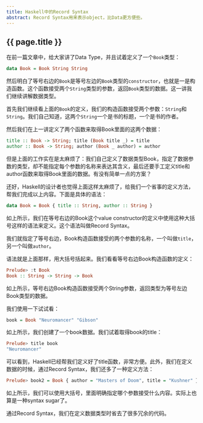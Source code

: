 ```yaml
---
title: Haskell中的Record Syntax
abstract: Record Syntax用来表示object，比Data更方便些。
---
```


## {{ page.title }}

在前一篇文章中，给大家讲了Data Type，并且试着定义了一个`Book`类型：

```haskell
data Book = Book String String
```

然后明白了等号右边的`Book`是等号左边的`Book`类型的`constructor`，也就是一是构造函数。这个函数接受两个`String`类型的参数，返回`Book`类型的数据。这一讲我们继续讲解数据类型。

首先我们继续看上面的`Book`的定义，我们的构造函数接受两个参数：`String`和`String`。我们自己知道，这两个`String`一个是书的标题，一个是书的作者。

然后我们在上一讲定义了两个函数来取得Book里面的这两个数据：

```haskell
title :: Book -> String; title (Book title _) = title
author :: Book -> String; author (Book _ author) = author
```

但是上面的工作实在是太麻烦了：我们自己定义了数据类型Book，指定了数据参数的类型，却不能指定每个参数的名称来表达其含义，最后还要手工定义title和author函数来取得Book里面的数据。有没有简单一点的方案？

还好，Haskell的设计者也觉得上面这样太麻烦了，给我们一个省事的定义方法，帮我们完成以上内容。下面是具体的语法：

```haskell
data Book = Book { title :: String, author :: String }
```

如上所示，我们在等号右边的Book这个value constructor的定义中使用这种大括号这样的语法来定义。这个语法叫做Record Syntax。

我们就指定了等号右边，Book构造函数接受的两个参数的名称，一个叫做`title`，另一个叫做`author`。

语法就是上面那样，用大括号括起来。我们看看等号右边Book构造函数的定义：

```haskell
Prelude> :t Book
Book :: String -> String -> Book
```

如上所示，等号右边Book构造函数接受两个String参数，返回类型为等号左边Book类型的数据。

我们使用一下试试看：

```haskell
book = Book "Neuromancer" "Gibson"
```

如上所示，我们创建了一个book数据。我们试着取得book的title：

```haskell
Prelude> title book
"Neuromancer"
```

可以看到，Haskell已经帮我们定义好了title函数，非常方便。此外，我们在定义数据的时候，通过Record Syntax，我们还多了一种定义方法：

```haskell
Prelude> book2 = Book { author = "Masters of Doom", title = "Kushner" }
```

如上所示，我们可以使用大括号，里面明确指定哪个参数接受什么内容。实际上也算是一种syntax sugar了。

通过Record Syntax，我们在定义数据类型时省去了很多冗余的代码。
